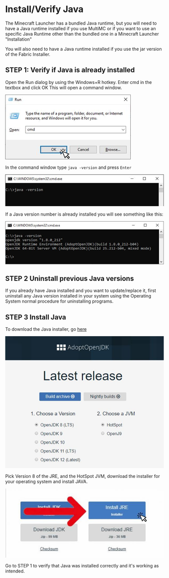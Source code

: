 # Install/Verify Java

The Minecraft Launcher has a bundled Java runtime, but you will need to have a Java runtime installed if you use MultiMC or if you want to use an specific Java Runtime other than the bundled one in a Minecraft Launcher "Installation"

You will also need to have a Java runtime installed if you use the jar version of the Fabric Installer.

## STEP 1: Verify if Java is already installed

Open the Run dialog by using the Windows+R hotkey. Enter cmd in the textbox and click OK This will open a command window.

![](../.gitbook/assets/install_server_06.jpg)

In the command window type `java -version` and press `Enter`

![](../.gitbook/assets/install_server_07%20%282%29.jpg)

If a Java version number is already installed you will see something like this:

![](../.gitbook/assets/install_server_08.jpg)

## STEP 2 Uninstall previous Java versions

If you already have Java installed and you want to update/replace it, first uninstall any Java version installed in your system using the Operating System normal procedure for uninstalling programs.

## STEP 3 Install Java

To download the Java installer, go [here](https://adoptopenjdk.net/releases.html)

![](../.gitbook/assets/install_server_10%20%282%29.jpg)

Pick Version 8 of the JRE, and the HotSpot JVM, download the installer for your operating system and install JAVA.

![](../.gitbook/assets/install_server_10a%20%281%29.jpg)

Go to STEP 1 to verify that Java was installed correctly and it's working as intended.

